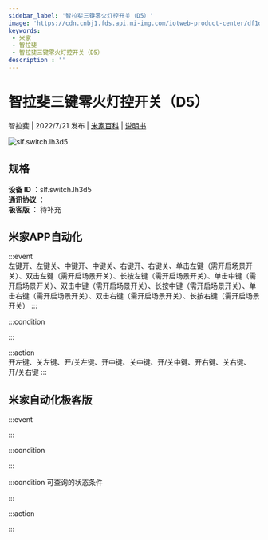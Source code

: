 ```yaml
---
sidebar_label: '智拉斐三键零火灯控开关（D5）'
image: 'https://cdn.cnbj1.fds.api.mi-img.com/iotweb-product-center/df1d7aefd9586d59e0ff536355f43a81_1652687914223.png?GalaxyAccessKeyId=AKVGLQWBOVIRQ3XLEW&Expires=9223372036854775807&Signature=iqTj0Tjh0YTwn05Z9VEeWYyZddw='
keywords: 
 - 米家
 - 智拉斐
 - 智拉斐三键零火灯控开关（D5）
description : ''
---
```

# 智拉斐三键零火灯控开关（D5）

智拉斐 | 2022/7/21 发布 | [米家百科](https://home.mi.com/webapp/content/baike/product/index.html?model=slf.switch.lh3d5) | [说明书](https://home.mi.com/views/introduction.html?model=slf.switch.lh3d5&region=cn)

![slf.switch.lh3d5](https://cdn.cnbj1.fds.api.mi-img.com/iotweb-product-center/df1d7aefd9586d59e0ff536355f43a81_1652687914223.png?GalaxyAccessKeyId=AKVGLQWBOVIRQ3XLEW&Expires=9223372036854775807&Signature=iqTj0Tjh0YTwn05Z9VEeWYyZddw=)

## 规格  
> 
**设备 ID** ：slf.switch.lh3d5  
**通讯协议** ：  
**极客版**  ： 待补充 


## 米家APP自动化  

:::event  
左键开、左键关、中键开、中键关、右键开、右键关、单击左键（需开启场景开关）、双击左键（需开启场景开关）、长按左键（需开启场景开关）、单击中键（需开启场景开关）、双击中键（需开启场景开关）、长按中键（需开启场景开关）、单击右键（需开启场景开关）、双击右键（需开启场景开关）、长按右键（需开启场景开关）
:::

:::condition  

:::

:::action   
开左键、关左键、开/关左键、开中键、关中键、开/关中键、开右键、关右键、开/关右键
:::

## 米家自动化极客版  

:::event  

:::

:::condition  

:::

:::condition 可查询的状态条件  

:::

:::action  

:::

        
